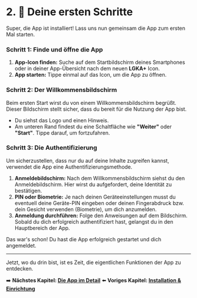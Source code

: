 # 2. 🚀 Deine ersten Schritte

Super, die App ist installiert! Lass uns nun gemeinsam die App zum ersten Mal starten.

### Schritt 1: Finde und öffne die App

1.  **App-Icon finden:** Suche auf dem Startbildschirm deines Smartphones oder in deiner App-Übersicht nach dem neuen **LGKA+** Icon.
2.  **App starten:** Tippe einmal auf das Icon, um die App zu öffnen.

### Schritt 2: Der Willkommensbildschirm

Beim ersten Start wirst du von einem Willkommensbildschirm begrüßt. Dieser Bildschirm stellt sicher, dass du bereit für die Nutzung der App bist.

*   Du siehst das Logo und einen Hinweis.
*   Am unteren Rand findest du eine Schaltfläche wie **"Weiter"** oder **"Start"**. Tippe darauf, um fortzufahren.

### Schritt 3: Die Authentifizierung

Um sicherzustellen, dass nur du auf deine Inhalte zugreifen kannst, verwendet die App eine Authentifizierungsmethode.

1.  **Anmeldebildschirm:** Nach dem Willkommensbildschirm siehst du den Anmeldebildschirm. Hier wirst du aufgefordert, deine Identität zu bestätigen.
2.  **PIN oder Biometrie:** Je nach deinen Geräteeinstellungen musst du eventuell deine Geräte-PIN eingeben oder deinen Fingerabdruck bzw. dein Gesicht verwenden (Biometrie), um dich anzumelden.
3.  **Anmeldung durchführen:** Folge den Anweisungen auf dem Bildschirm. Sobald du dich erfolgreich authentifiziert hast, gelangst du in den Hauptbereich der App.

Das war's schon! Du hast die App erfolgreich gestartet und dich angemeldet.

---

Jetzt, wo du drin bist, ist es Zeit, die eigentlichen Funktionen der App zu entdecken.

➡️ **Nächstes Kapitel: [Die App im Detail](./3_Die-App-im-Detail.md)**
⬅️ **Voriges Kapitel: [Installation & Einrichtung](./1_Installation.md)**